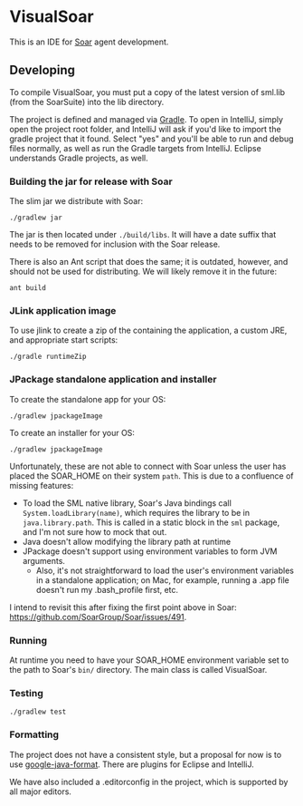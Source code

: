 # VisualSoar

This is an IDE for [Soar](https://soar.eecs.umich.edu/) agent development.

## Developing

To compile VisualSoar, you must put a copy of the latest version of sml.lib (from the SoarSuite) into the lib directory.

The project is defined and managed via [Gradle](https://gradle.org/). To open in IntelliJ,
simply open the project root folder, and IntelliJ will ask if you'd like to import the gradle
project that it found. Select "yes" and you'll be able to run and debug files normally, as well
as run the Gradle targets from IntelliJ. Eclipse understands Gradle projects, as well.

### Building the jar for release with Soar

The slim jar we distribute with Soar:

    ./gradlew jar

The jar is then located under `./build/libs`. It will have a date suffix that needs to be removed for inclusion with the Soar release.

There is also an Ant script that does the same; it is outdated, however, and should not be used for distributing.
We will likely remove it in the future:

    ant build

### JLink application image

To use jlink to create a zip of the containing the application, a custom JRE, and appropriate start scripts:

    ./gradle runtimeZip

### JPackage standalone application and installer

To create the standalone app for your OS:

    ./gradlew jpackageImage

To create an installer for your OS:

    ./gradlew jpackageImage

Unfortunately, these are not able to connect with Soar unless the user has placed the SOAR_HOME on their
system `path`. This is due to a confluence of missing features:

* To load the SML native library, Soar's Java bindings call `System.loadLibrary(name)`, which requires the library to be in `java.library.path`. This is called in a static block in the `sml` package, and I'm not sure how to mock that out.
* Java doesn't allow modifying the library path at runtime
* JPackage doesn't support using environment variables to form JVM arguments.
  * Also, it's not straightforward to load the user's environment variables in a standalone application; on Mac, for example, running a .app file doesn't run my .bash_profile first, etc.

I intend to revisit this after fixing the first point above in Soar: https://github.com/SoarGroup/Soar/issues/491.

### Running

At runtime you need to have your SOAR_HOME environment variable set to the path to Soar's `bin/` directory.
The main class is called VisualSoar.

### Testing

    ./gradlew test

### Formatting

The project does not have a consistent style, but a proposal for now is to use
[google-java-format](https://github.com/google/google-java-format). There are plugins for Eclipse and IntelliJ.

We have also included a .editorconfig in the project, which is supported by all major editors.
